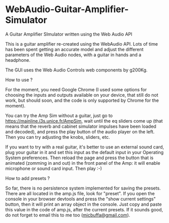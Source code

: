 # WebAudio-Guitar-Amplifier-Simulator
A Guitar Amplifier SImulator written using the Web Audio API

This is a guitar amplifier re-created using the WebAudio API. Lots of time has been spent getting an accurate model and adjust
the different parameters of the Web Audio nodes, with a guitar in hands and a headphone.

The GUI uses the Web Audio Controls web components by g200Kg.

How to use ?

For the moment, you need Google Chrome (I used some options for choosing the inputs and outputs available on your device, that still
do not work, but should soon, and the code is only supported by Chrome for the moment).

You can try the Amp Sim without a guitar, just go to https://mainline.i3s.unice.fr/AmpSim, wait until the eq sliders come up (that
means that the reverb and cabinet simulator impulses have been loaded and decoded), and press the play button of the audio player on
the left. Then you can try adjusting the knobs, sliders, etc.

If you want to try with a real guitar, it's better to use an external sound card, plug your guitar in it and set this input as the
default input in your Operating System preferences. Then reload the page and press the button that is animated (zomming in and out) in
the front panel of the Amp: it will enable microphone or sound card input. Then play :-)

How to add presets ?

So far, there is no persistence system implemented for saving the presets. There are all located in the amp.js file, look for "preset".
If you open the console in your browser devtools and press the "show current settings" button, then it will print an array object in the
console. Just copy and paste this value in the code of amp.js, after the current presets. If it sounds good, do not forget to email this
to me too (micbuffa@gmail.com).
